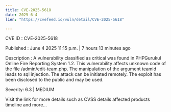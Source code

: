```yaml
---
title: CVE-2025-5618
date: 2025-6-4
lien: "https://cvefeed.io/vuln/detail/CVE-2025-5618"

---
```


CVE ID : CVE-2025-5618

Published :  June 4
2025
11:15 p.m. | 7 hours
13 minutes ago

Description : A vulnerability classified as critical was found in PHPGurukul Online Fire Reporting System 1.2. This vulnerability affects unknown code of the file /admin/edit-team.php. The manipulation of the argument teamid leads to sql injection. The attack can be initiated remotely. The exploit has been disclosed to the public and may be used.

Severity: 6.3 | MEDIUM

Visit the link for more details
such as CVSS details
affected products
timeline
and more...
